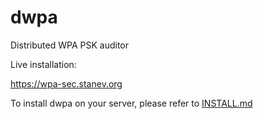 dwpa
====

Distributed WPA PSK auditor



Live installation:

https://wpa-sec.stanev.org

To install dwpa on your server, please refer to [INSTALL.md](INSTALL.md)
